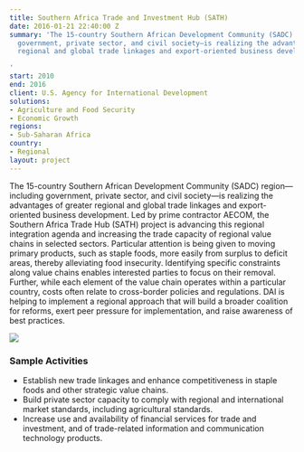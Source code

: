 ```yaml
---
title: Southern Africa Trade and Investment Hub (SATH)
date: 2016-01-21 22:40:00 Z
summary: 'The 15-country Southern African Development Community (SADC) region—including
  government, private sector, and civil society—is realizing the advantages of greater
  regional and global trade linkages and export-oriented business development.

'
start: 2010
end: 2016
client: U.S. Agency for International Development
solutions:
- Agriculture and Food Security
- Economic Growth
regions:
- Sub-Saharan Africa
country:
- Regional
layout: project
---
```


The 15-country Southern African Development Community (SADC) region—including government, private sector, and civil society—is realizing the advantages of greater regional and global trade linkages and export-oriented business development. Led by prime contractor AECOM, the Southern Africa Trade Hub (SATH) project is advancing this regional integration agenda and increasing the trade capacity of regional value chains in selected sectors. Particular attention is being given to moving primary products, such as staple foods, more easily from surplus to deficit areas, thereby alleviating food insecurity. Identifying specific constraints along value chains enables interested parties to focus on their removal. Further, while each element of the value chain operates within a particular country, costs often relate to cross-border policies and regulations. DAI is helping to implement a regional approach that will build a broader coalition for reforms, exert peer pressure for implementation, and raise awareness of best practices.

![][1]

###  Sample Activities

* Establish new trade linkages and enhance competitiveness in staple foods and other strategic value chains.
* Build private sector capacity to comply with regional and international market standards, including agricultural standards.
* Increase use and availability of financial services for trade and investment, and of trade-related information and communication technology products.

[1]: https://assetify-dai.com/projects/SATH.jpg
